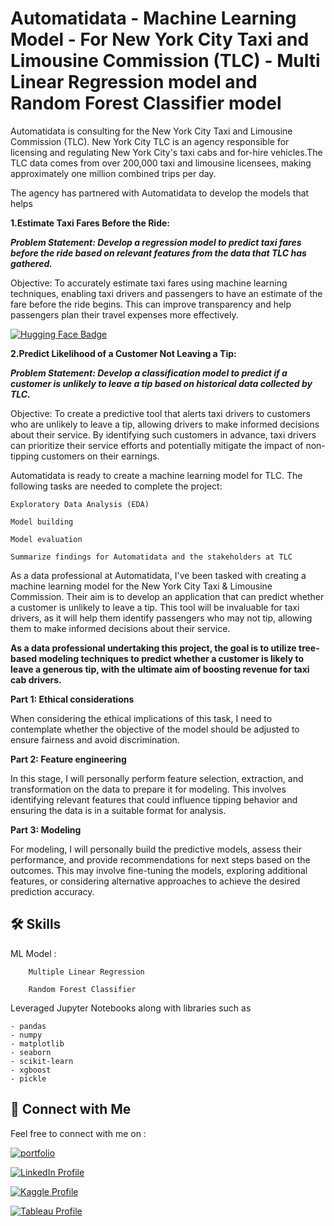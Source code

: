 


# **Automatidata - Machine Learning Model - For New York City Taxi and Limousine Commission (TLC) - Multi Linear Regression model and Random Forest Classifier model**

Automatidata is consulting for the New York City Taxi and Limousine Commission (TLC). New York City TLC is an agency responsible for licensing and regulating New York City's taxi cabs and for-hire vehicles.The TLC data comes from over 200,000 taxi and limousine licensees, making approximately one million combined trips per day.  

The agency has partnered with Automatidata to develop the models that helps 

**1.Estimate Taxi Fares Before the Ride:**

***Problem Statement: Develop a regression model to predict taxi fares before the ride based on relevant features from the data that TLC has gathered.***

Objective: To accurately estimate taxi fares using machine learning techniques, enabling taxi drivers and passengers to have an estimate of the fare before the ride begins. This can improve transparency and help passengers plan their travel expenses more effectively.

[![Hugging Face Badge](https://img.shields.io/badge/hugging_face_-Taxi_Fares_Estimator_App-ff69b4.svg?style=for-the-badge&logo=huggingface)](https://huggingface.co/spaces/Parthebhan/Automatidata_fare_estimator)


**2.Predict Likelihood of a Customer Not Leaving a Tip:**

***Problem Statement: Develop a classification model to predict if a customer is unlikely to leave a tip based on historical data collected by TLC.***

Objective: To create a predictive tool that alerts taxi drivers to customers who are unlikely to leave a tip, allowing drivers to make informed decisions about their service. By identifying such customers in advance, taxi drivers can prioritize their service efforts and potentially mitigate the impact of non-tipping customers on their earnings.


Automatidata is ready to create a machine learning model for TLC. The following tasks are needed to complete the project:

    Exploratory Data Analysis (EDA)

    Model building

    Model evaluation

    Summarize findings for Automatidata and the stakeholders at TLC
    
As a data professional at Automatidata, I've been tasked with creating a machine learning model for the New York City Taxi & Limousine Commission. Their aim is to develop an application that can predict whether a customer is unlikely to leave a tip. This tool will be invaluable for taxi drivers, as it will help them identify passengers who may not tip, allowing them to make informed decisions about their service.


**As a data professional undertaking this project, the goal is to utilize tree-based modeling techniques to predict whether a customer is likely to leave a generous tip, with the ultimate aim of boosting revenue for taxi cab drivers.**

**Part 1: Ethical considerations**

When considering the ethical implications of this task, I need to contemplate whether the objective of the model should be adjusted to ensure fairness and avoid discrimination.

**Part 2: Feature engineering**

In this stage, I will personally perform feature selection, extraction, and transformation on the data to prepare it for modeling. This involves identifying relevant features that could influence tipping behavior and ensuring the data is in a suitable format for analysis.

**Part 3: Modeling**

For modeling, I will personally build the predictive models, assess their performance, and provide recommendations for next steps based on the outcomes. This may involve fine-tuning the models, exploring additional features, or considering alternative approaches to achieve the desired prediction accuracy.


## 🛠 Skills

ML Model : 
        
        Multiple Linear Regression

        Random Forest Classifier

Leveraged Jupyter Notebooks along with libraries such as 

    - pandas
    - numpy
    - matplotlib
    - seaborn
    - scikit-learn
    - xgboost
    - pickle



## 🔗 Connect with Me

Feel free to connect with me on :

[![portfolio](https://img.shields.io/badge/my_portfolio-000?style=for-the-badge&logo=ko-fi&logoColor=white)](https://parthebhan143.wixsite.com/datainsights)

[![LinkedIn Profile](https://img.shields.io/badge/LinkedIn_Profile-000?style=for-the-badge&logo=linkedin&logoColor=white)](https://www.linkedin.com/in/parthebhan)

[![Kaggle Profile](https://img.shields.io/badge/Kaggle_Profile-000?style=for-the-badge&logo=kaggle&logoColor=white)](https://www.kaggle.com/parthebhan)

[![Tableau Profile](https://img.shields.io/badge/Tableau_Profile-000?style=for-the-badge&logo=tableau&logoColor=white)](https://public.tableau.com/app/profile/parthebhan.pari/vizzes)


